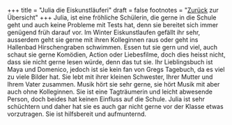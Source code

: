 +++
title = "Julia die Eiskunstläuferi"
draft = false
footnotes = "[Zurück](/about/) zur Übersicht"
+++
Julia, ist eine fröhliche Schülerin, die gerne in die Schule geht und auch keine Probleme mit Tests hat, denn sie bereitet sich immer genügend früh darauf vor. Im Winter Eiskunstlaufen gefällt ihr sehr, ausserdem geht sie gerne mit ihren Kolleginnen raus oder geht ins Hallenbad Hirschengraben schwimmen.  Essen tut sie gern und viel, auch schaut sie gerne Komödien, Action oder Liebesfilme, doch dies heisst nicht, dass sie nicht gerne lesen würde, denn das tut sie. Ihr Lieblingsbuch ist Maya und Domenico, jedoch ist sie kein fan von Gregs Tagebuch, da es viel zu viele Bilder hat. Sie lebt mit ihrer kleinen Schwester, Ihrer Mutter und Ihrem Vater zusammen. Musik hört sie sehr gerne, sie hört Musik mit aber auch ohne Kolleginnen. Sie ist eine Tagträumerin und leicht abwesende Person, doch beides hat keinen Einfluss auf die Schule. Julia ist sehr schüchtern und daher hat sie es auch gar nicht gerne vor der Klasse etwas vorzutragen. Sie ist hilfsbereit und aufmunternd. 